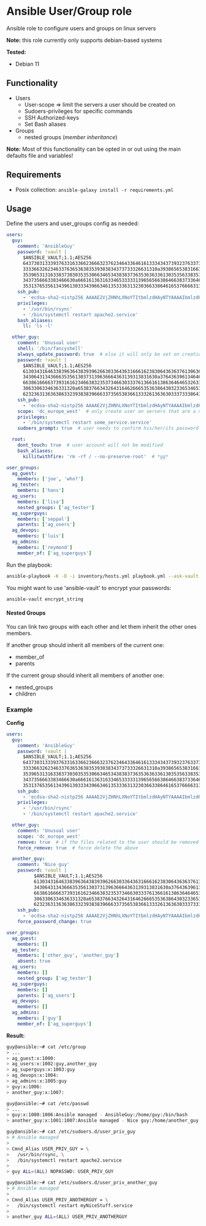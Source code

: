 # Ansible User/Group role

Ansible role to configure users and groups on linux servers 

**Note:** this role currently only supports debian-based systems

**Tested:**
* Debian 11

## Functionality

* Users
  * User-scope => limit the servers a user should be created on
  * Sudoers-privileges for specific commands
  * SSH Authorized-keys
  * Set Bash aliases
* Groups
  * nested groups (_member inheritance_)

**Note:** Most of this functionality can be opted in or out using the main defaults file and variables!

## Requirements

* Posix collection: ```ansible-galaxy install -r requirements.yml```


## Usage

Define the users and user_groups config as needed:
```yaml
users:
  guy:
    comment: 'AnsibleGuy'
    password: !vault |
      $ANSIBLE_VAULT;1.1;AES256
      64373031333937633163366236663237623464336461613334343739323763373330393930666331
      3333663262346337636536383539303834373733326631310a393865653831663238383937626238
      35396531316338373030353530663465343838373635363633613035356338353366373231343264
      3437356663383466630a666161363163346533333139656566386466383733646134616166376638
      35313765356134396130333439663461353336313230366338646165376666313232
    ssh_pub:
      - 'ecdsa-sha2-nistp256 AAAAE2VjZHNhLXNoYTItbmlzdHAyNTYAAAAIbmlzdHAyNTYAAABBBKkIlii1iJM240yPSPS5WhrdQwGFa7BTJZ59ia40wgVWjjg1JlTtr9K2W66fNb2zNO7tLkaNzPddMEsov2bJAno= guy@ansibleguy.net'
    privileges:
      - '/usr/bin/rsync'
      - '/bin/systemctl restart apache2.service'
    bash_aliases:
      ll: 'ls -l'

  other_guy:
    comment: 'Unusual user'
    shell: '/bin/fancyshell'
    always_update_password: true  # else it will only be set on creation
    password: !vault |
      $ANSIBLE_VAULT;1.1;AES256
      61303431646338396364383939626630336436316661623830643636376130636163356234333464
      3430643134366635356130373139636664363139313831630a376436396134646665306361366464
      66386166663739316162346638323537346630333761366161386364646532633434613964396264
      3063306334636331320a653837663432643164626665353638643032336534653239666534373562
      62323631363638633239383839666337356538366133326136363033373338643138
    ssh_pub:
      - 'ecdsa-sha2-nistp256 AAAAE2VjZHNhLXNoYTItbmlzdHAyNTYAAAAIbmlzdHAyNTYAAABBBBxS1MoeqDyN6+ZKsnLJHIA0/5nVQ6+a1Bgwknx3U7lGlqFIki/HgUX089YUzhbEKcxzTlR3Ji+gLnxhBZhe700= other@ansibleguy.net'
    scope: 'dc_europe_west'  # only create user on servers that are a member of the inventory-group 'dc_europe_west'
    privileges:
      - '/bin/systemctl restart some_service.service'
    sudoers_prompt: true  # user needs to confirm his/her/its password if running the listed commands via 'sudo'

  root:
    dont_touch: true  # user account will not be modified
    bash_aliases:
      killitwithfire: 'rm -rf / --no-preserve-root'  # *gg*

user_groups:
  ag_guest:
    members: ['joe', 'who?']
  ag_tester:
    members: ['hans']
  ag_users:
    members: ['lisa']
    nested_groups: ['ag_tester']
  ag_superguys:
    members: ['seppal']
    parents: ['ag_users']
  ag_devops:
    members: ['luis']
  ag_admins:
    members: ['reymond']
    member_of: ['ag_superguys']
```

Run the playbook:
```bash
ansible-playbook -K -D -i inventory/hosts.yml playbook.yml --ask-vault-pass
```

You might want to use 'ansible-vault' to encrypt your passwords:
```bash
ansible-vault encrypt_string
```

#### Nested Groups
You can link two groups with each other and let them inherit the other ones members.

If another group should inherit all members of the current one:
* member_of
* parents

If the current group should inherit all members of another one:
* nested_groups
* children


### Example


**Config**
```yaml
users:
  guy:
    comment: 'AnsibleGuy'
    password: !vault |
      $ANSIBLE_VAULT;1.1;AES256
      64373031333937633163366236663237623464336461613334343739323763373330393930666331
      3333663262346337636536383539303834373733326631310a393865653831663238383937626238
      35396531316338373030353530663465343838373635363633613035356338353366373231343264
      3437356663383466630a666161363163346533333139656566386466383733646134616166376638
      35313765356134396130333439663461353336313230366338646165376666313232
    ssh_pub:
      - 'ecdsa-sha2-nistp256 AAAAE2VjZHNhLXNoYTItbmlzdHAyNTYAAAAIbmlzdHAyNTYAAABBBKkIlii1iJM240yPSPS5WhrdQwGFa7BTJZ59ia40wgVWjjg1JlTtr9K2W66fNb2zNO7tLkaNzPddMEsov2bJAno= guy@ansibleguy.net'
    privileges:
      - '/usr/bin/rsync'
      - '/bin/systemctl restart apache2.service'

  other_guy:
    comment: 'Unusual user'
    scope: 'dc_europe_west'
    remove: true  # if the files related to the user should be removed once he/she/it gets deleted
    force_remove: true  # force delete the above

  another_guy:
    comment: 'Nice guy'
    password: !vault |
          $ANSIBLE_VAULT;1.1;AES256
          61303431646338396364383939626630336436316661623830643636376130636163356234333464
          3430643134366635356130373139636664363139313831630a376436396134646665306361366464
          66386166663739316162346638323537346630333761366161386364646532633434613964396264
          3063306334636331320a653837663432643164626665353638643032336534653239666534373562
          62323631363638633239383839666337356538366133326136363033373338643138
    ssh_pub:
      - 'ecdsa-sha2-nistp256 AAAAE2VjZHNhLXNoYTItbmlzdHAyNTYAAAAIbmlzdHAyNTYAAABBBBcfYHDR8O4A9uIHnw3v25rDPtqDlRmFIyJc1fxZx90K6BUNXV+TTkFH836EftHVAaMdlMZSfNm9O+o0UbrvbaI= another@ansibleguy.net'
    force_password_change: true

user_groups:
  ag_guest:
    members: []
  ag_tester:
    members: ['other_guy', 'another_guy']
    absent: true
  ag_users:
    members: []
    nested_group: ['ag_tester']
  ag_superguys:
    members: []
    parents: ['ag_users']
  ag_devops:
    members: []
  ag_admins:
    members: ['guy']
    member_of: ['ag_superguys']

```

**Result:**
```bash
guy@ansible:~# cat /etc/group
> ...
> ag_guest:x:1000:
> ag_users:x:1002:guy,another_guy
> ag_superguys:x:1003:guy
> ag_devops:x:1004:
> ag_admins:x:1005:guy
> guy:x:1006:
> another_guy:x:1007:

guy@ansible:~# cat /etc/passwd
> ...
> guy:x:1000:1006:Ansible managed - AnsibleGuy:/home/guy:/bin/bash
> another_guy:x:1001:1007:Ansible managed - Nice guy:/home/another_guy:/bin/bash

guy@ansible:~# cat /etc/sudoers.d/user_priv_guy 
> # Ansible managed
> 
> Cmnd_Alias USER_PRIV_GUY = \
>   /usr/bin/rsync, \
>   /bin/systemctl restart apache2.service
> 
> guy ALL=(ALL) NOPASSWD: USER_PRIV_GUY

guy@ansible:~# cat /etc/sudoers.d/user_priv_another_guy 
> # Ansible managed
> 
> Cmnd_Alias USER_PRIV_ANOTHERGUY = \
>   /bin/systemctl restart myNiceStuff.service
> 
> another_guy ALL=(ALL) USER_PRIV_ANOTHERGUY
```